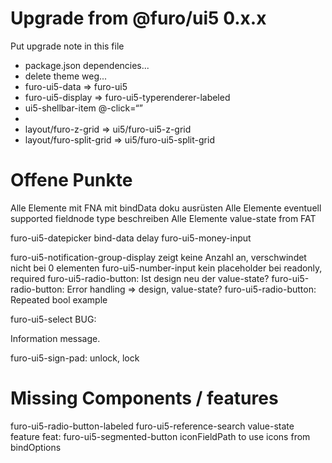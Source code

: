# Upgrade from @furo/ui5 0.x.x

Put upgrade note in this file

- package.json dependencies...
- delete theme weg...
- furo-ui5-data => furo-ui5
- furo-ui5-display => furo-ui5-typerenderer-labeled
- ui5-shellbar-item @-click=“”
- 
- layout/furo-z-grid => ui5/furo-ui5-z-grid
- layout/furo-split-grid => ui5/furo-ui5-split-grid




# Offene Punkte
Alle Elemente mit FNA mit bindData doku ausrüsten
Alle Elemente eventuell supported fieldnode type beschreiben
Alle Elemente value-state from FAT

furo-ui5-datepicker bind-data delay
furo-ui5-money-input

furo-ui5-notification-group-display zeigt keine Anzahl an, verschwindet nicht bei 0 elementen
furo-ui5-number-input kein placeholder bei readonly, required
furo-ui5-radio-button: Ist design neu der value-state?
furo-ui5-radio-button: Error handling => design, value-state?
furo-ui5-radio-button: Repeated bool example

furo-ui5-select BUG: <div slot="valueStateMessage">Information message. </div>

furo-ui5-sign-pad: unlock, lock


# Missing Components / features
furo-ui5-radio-button-labeled
furo-ui5-reference-search value-state feature
feat: furo-ui5-segmented-button iconFieldPath to use icons from bindOptions
